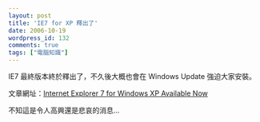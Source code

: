 ```yaml
---
layout: post
title: 'IE7 for XP 釋出了'
date: 2006-10-19
wordpress_id: 132
comments: true
tags: ["電腦知識"]
---
```


IE7 最終版本終於釋出了，不久後大概也會在 Windows Update 強迫大家安裝。

文章網址：[Internet Explorer 7 for Windows XP Available Now](http://blogs.msdn.com/ie/archive/2006/10/18/internet-explorer-7-for-windows-xp-available-now.aspx)

不知這是令人高興還是悲哀的消息...

